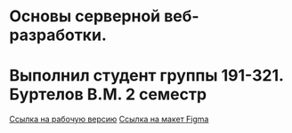 # Основы серверной веб-разработки.
# Выполнил студент группы 191-321. Буртелов В.М. 2 семестр
[Ссылка на рабочую версию](http://phplab8.std-1887.ist.mospolytech.ru/)
[Ссылка на макет Figma](https://www.figma.com/file/zhxvDszazlxyZhUfPXMrLh/1?node-id=0%3A1)

